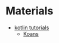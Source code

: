# Materials

* [kotlin tutorials](https://kotlinlang.org/docs/tutorials/)
  * [Koans](https://play.kotlinlang.org/koans/Introduction/Hello,%20world!/Task.kt)
